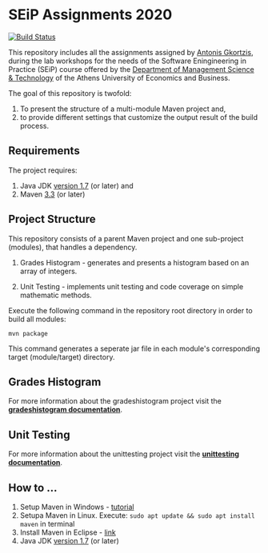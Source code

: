 # SEiP Assignments 2020

[![Build Status](https://travis-ci.com/Aliki-Ntouzgou/SEiP-Assignments-2020.svg?token=KGQ4yLReetURUiSy9Bt9&branch=development)](https://travis-ci.com/Aliki-Ntouzgou/SEiP-Assignments-2020)

This repository includes all the assignments assigned by <a href="https://github.com/AntonisGkortzis">Antonis Gkortzis</a>, during the lab workshops for the needs of the Software Eningineering in Practice (SEiP) course offered by the <a href="https://www.dept.aueb.gr/en/dmst">Department of Management Science & Technology</a> of the Athens University of Economics and Business.

The goal of this repository is twofold:

1. To present the structure of a multi-module Maven project and,
2. to provide different settings that customize the output result of the build process.

## Requirements

The project requires:

1. Java JDK <a href="https://www.oracle.com/java/technologies/javase-jdk8-downloads.html">version 1.7</a> (or later) and
2. Maven <a href="https://maven.apache.org/download.cgi">3.3</a> (or later)

## Project Structure

This repository consists of a parent Maven project and one sub-project (modules), that handles a dependency.

1. Grades Histogram - generates and presents a histogram based on an array of integers.

2. Unit Testing - implements unit testing and code coverage on simple mathematic methods. 

Execute the following command in the repository root directory in order to build all modules:

```
mvn package
```

This command generates a seperate jar file in each module's corresponding target (module/target) directory.

## Grades Histogram

For more information about the gradeshistogram project visit the <a href="https://github.com/Aliki-Ntouzgou/SEiP-Assignments-2020/blob/development/gradeshistogram/README.md#grades-histogram"><b>gradeshistogram documentation</b></a>.

## Unit Testing

For more information about the unittesting project visit the <a href="https://github.com/Aliki-Ntouzgou/SEiP-Assignments-2020/tree/development/unittesting#unit-testing"><b>unittesting documentation</b></a>.

## How to ...
 1. Setup Maven in Windows - <a href="https://mkyong.com/maven/how-to-install-maven-in-windows/">tutorial</a>
 2. Setupa Maven in Linux. Execute: ```sudo apt update && sudo apt install maven``` in terminal
 3. Install Maven in Eclipse - <a href="https://www.eclipse.org/m2e/">link</a>
 4. Java JDK <a href="https://www.oracle.com/java/technologies/javase-jdk8-downloads.html">version 1.7</a> (or later)
 
